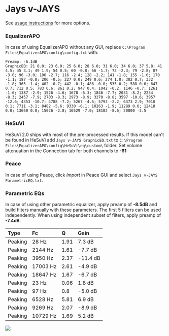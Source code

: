 # Jays v-JAYS
See [usage instructions](https://github.com/jaakkopasanen/AutoEq#usage) for more options.

### EqualizerAPO
In case of using EqualizerAPO without any GUI, replace `C:\Program Files\EqualizerAPO\config\config.txt`
with:
```
Preamp: -6.1dB
GraphicEQ: 21 0.0; 23 6.0; 25 6.0; 28 6.0; 31 6.0; 34 6.0; 37 5.8; 41 4.5; 45 3.1; 49 1.9; 54 0.5; 60 -0.8; 66 -1.7; 72 -2.3; 79 -2.8; 87 -3.0; 96 -3.0; 106 -2.7; 116 -2.4; 128 -2.2; 141 -1.8; 155 -1.6; 170 -1.1; 187 -0.8; 206 -0.5; 227 0.0; 249 0.6; 274 1.0; 302 0.7; 332 -1.8; 365 -1.4; 402 -0.7; 442 -0.1; 486 -0.0; 535 0.2; 588 0.6; 647 0.7; 712 0.5; 783 0.6; 861 0.2; 947 0.4; 1042 -0.2; 1146 -0.7; 1261 -1.6; 1387 -2.9; 1526 -4.6; 1678 -6.3; 1846 -7.7; 2031 -8.2; 2234 -8.3; 2457 -7.9; 2703 -8.3; 2973 -8.9; 3270 -8.8; 3597 -10.6; 3957 -12.6; 4353 -10.7; 4788 -7.2; 5267 -4.6; 5793 -2.2; 6373 2.9; 7010 0.1; 7711 -3.1; 8482 -5.6; 9330 -6.1; 10263 -1.9; 11289 0.0; 12418 0.0; 13660 0.0; 15026 -2.8; 16529 -7.0; 18182 -8.6; 20000 -3.5
```

### HeSuVi
HeSuVi 2.0 ships with most of the pre-processed results. If this model can't be found in HeSuVi add
`Jays v-JAYS GraphicEQ.txt` to `C:\Program Files\EqualizerAPO\config\HeSuVi\eq\custom\` folder.
Set volume attenuation in the Connection tab for both channels to **-61**

### Peace
In case of using Peace, click *Import* in Peace GUI and select `Jays v-JAYS ParametricEQ.txt`.

### Parametric EQs
In case of using other parametric equalizer, apply preamp of **-8.5dB** and build filters manually
with these parameters. The first 5 filters can be used independently.
When using independent subset of filters, apply preamp of **-7.4dB**.

| Type    | Fc       |    Q | Gain     |
|:--------|:---------|:-----|:---------|
| Peaking | 28 Hz    | 1.91 | 7.3 dB   |
| Peaking | 2144 Hz  | 1.61 | -7.7 dB  |
| Peaking | 3950 Hz  | 2.37 | -11.4 dB |
| Peaking | 17003 Hz | 2.61 | -4.9 dB  |
| Peaking | 18647 Hz | 1.67 | -6.7 dB  |
| Peaking | 23 Hz    | 0.06 | 1.8 dB   |
| Peaking | 97 Hz    | 0.8  | -5.0 dB  |
| Peaking | 6528 Hz  | 5.81 | 6.9 dB   |
| Peaking | 9269 Hz  | 2.07 | -8.9 dB  |
| Peaking | 10729 Hz | 1.69 | 5.2 dB   |

![](https://raw.githubusercontent.com/jaakkopasanen/AutoEq/master/results/innerfidelity/sbaf-serious/Jays%20v-JAYS/Jays%20v-JAYS.png)